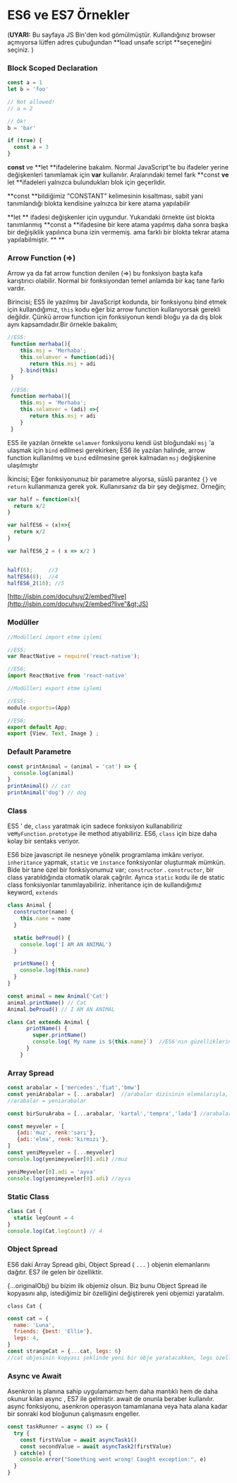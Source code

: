 # ES6 ve ES7 Örnekler

\(**UYARI:** Bu sayfaya JS Bin'den kod gömülmüştür. Kullandığınız browser açmıyorsa lütfen adres çubuğundan **load unsafe script **seçeneğini seçiniz. \)

### **Block Scoped Declaration**

```javascript
const a = 1
let b = 'foo'

// Not allowed!
// a = 2

// Ok!
b = 'bar'

if (true) {
  const a = 3
}
```

**const** ve **let **ifadelerine bakalım. Normal JavaScript'te bu ifadeler yerine değişkenleri tanımlamak için **var** kullanılır. Aralarındaki temel fark **const **ve** let **ifadeleri yalnızca bulundukları blok için geçerlidir.

**const **bildiğimiz "CONSTANT" kelimesinin kısaltması, sabit yani tanımlandığı blokta kendisine yalnızca bir kere atama yapılabilir

**let ** ifadesi değişkenler için uygundur.  Yukarıdaki örnekte üst blokta tanımlanmış **const a **ifadesine bir kere atama yapılmış daha sonra başka bir değişiklik yapılınca buna izin vermemiş. ama farklı bir blokta tekrar atama yapılabilmiştir.   ** **

### **Arrow Function \(=&gt;\)**

Arrow ya da fat arrow function denilen \(=&gt;\) bu fonksiyon başta kafa karıştırıcı olabilir. Normal bir fonksiyondan temel anlamda bir kaç tane farkı vardır.

Birincisi; ES5 ile yazılmış bir JavaScript kodunda, bir fonksiyonu bind etmek için kullandığımız, `this` kodu eğer biz arrow function kullanıyorsak gerekli değildir. Çünkü arrow function için fonksiyonun kendi bloğu ya da dış blok aynı kapsamdadır.Bir örnekle bakalım;

```javascript
//ES5:
 function merhaba(){
    this.msj = 'Merhaba';
    this.selamver = function(adi){
       return this.msj + adi
    }.bind(this)
 }

 //ES6:
 function merhaba(){
    this.msj = 'Merhaba';
    this.selamver = (adi) =>{
       return this.msj + adi
    }
 }
```

ES5 ile yazılan örnekte `selamver` fonksiyonu kendi üst bloğundaki `msj` 'a ulaşmak için `bind` edilmesi gerekirken; ES6 ile yazılan halinde, arrow function kullanılmış ve `bind` edilmesine gerek kalmadan `msj` değişkenine ulaşılmıştır

İkincisi; Eğer fonksiyonunuz bir parametre alıyorsa, süslü parantez `{}` ve `return` kullanmanıza gerek yok. Kullanırsanız da bir şey değişmez. Örneğin;

```javascript
var half = function(x){
  return x/2
}

var halfES6 = (x)=>{
  return x/2
}

var halfES6_2 = ( x => x/2 )


half(6);     //3
halfES6(8);  //4
halfES6_2(10); //5
```

[http://jsbin.com/docuhuy/2/embed?live](http://jsbin.com/docuhuy/2/embed?live"&gt;JS)

### Modüller

```javascript
//Modülleri import etme işlemi

//ES5;
var ReactNative = require('react-native');

//ES6;
import ReactNative from 'react-native'
```

```javascript
//Modülleri export etme işlemi

//ES5;
module.exports=(App)

//ES6;
export default App;
export {View, Text, Image } ;
```

### Default Parametre

```javascript
const printAnimal = (animal = 'cat') => {
  console.log(animal)
}
printAnimal() // cat
printAnimal('dog') // dog
```

### Class

ES5 ' de, `class` yaratmak için sadece fonksiyon kullanabiliriz ve`MyFunction.prototype` ile method atıyabiliriz. ES6, `class` için bize daha kolay bir sentaks veriyor.

ES6 bize javascript ile  nesneye yönelik programlama imkânı veriyor. `inheritance` yapmak, `static` ve `instance` fonksiyonlar oluşturmak mümkün. Bide bir tane özel bir fonksiyonumuz var; `constructor` . `constructor`, bir class yaratıldığında otomatik olarak çağrılır.  Ayrıca `static` kodu ile de static class fonksiyonlar tanımlayabiliriz. inheritance için de kullandığımız keyword, `extends`

```javascript
class Animal {
  constructor(name) {
    this.name = name
  }

  static beProud() {
    console.log('I AM AN ANIMAL')
  }

  printName() {
    console.log(this.name)
  }
}

const animal = new Animal('Cat')
animal.printName() // Cat
Animal.beProud() // I AM AN ANIMAL
```

```javascript
class Cat extends Animal {
      printName() {
        super.printName()
        console.log(`My name is ${this.name}`)  //ES6'nın güzelliklerinden concat işlemine dikkat ediniz `${}`
      }
    }
```

### Array Spread

```javascript
const arabalar = ['mercedes','fiat','bmw']
const yeniArabalar = [...arabalar]  //arabalar dizisinin elemalarıyla, yeni bir dizi oluşturduk
//arabalar = yeniarabalar

const birSuruAraba = [...arabalar, 'kartal','tempra','lada'] //arabalar dizisiyle birlikte, yeni arabalar ekleyip birSuruAraba dizisini oluşturduk

const meyveler = [
   {adi:'muz', renk:'sarı'},
   {adi:'elma', renk:'kırmızı'}, 
]
const yeniMeyveler = [...meyveler]
console.log(yenimeyveler[0].adi) //muz

yeniMeyveler[0].adi = 'ayva'
console.log(yenimeyveler[0].adi) //ayva
```

### Static Class

```javascript
class Cat {
  static legCount = 4
}
console.log(Cat.legCount) // 4
```

### Object Spread

ES6 daki Array Spread gibi,  Object Spread \( `...` \) objenin elemanlarını dağıtır. ES7 ile gelen bir özelliktir.

{...originalObj} bu bizim ilk objemiz olsun. Biz bunu Object Spread ile kopyasını alıp, istediğimiz bir özelliğini değiştirerek yeni objemizi yaratalım.

```
class Cat {
```

```javascript
const cat = {
  name: 'Luna',
  friends: {best: 'Ellie'},
  legs: 4,
}
const strangeCat = {...cat, legs: 6} 
//cat objesinin kopyası şeklinde yeni bir obje yaratacakken, legs özelliğini yeni objemizde değiştirdik
```

### Async ve Await

Asenkron iş planına sahip uygulamamızı hem daha mantıklı hem de daha okunur kılan async , ES7 ile gelmiştir. await de onunla beraber kullanılır. async fonksiyonu, asenkron operasyon tamamlanana veya hata alana kadar bir sonraki kod bloğunun çalışmasını engeller.

```javascript
const taskRunner = async () => {
  try {
    const firstValue = await asyncTask1()
    const secondValue = await asyncTask2(firstValue)
  } catch(e) {
    console.error("Something went wrong! Caught exception:", e)
  }
}
```



